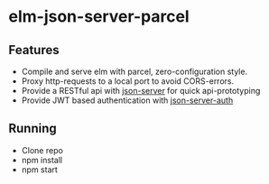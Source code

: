 # elm-json-server-parcel

## Features
* Compile and serve elm with parcel, zero-configuration style.
* Proxy http-requests to a local port to avoid CORS-errors.
* Provide a RESTful api with [json-server](https://github.com/typicode/json-server) for quick api-prototyping
* Provide JWT based authentication with [json-server-auth](https://github.com/jeremyben/json-server-auth)


## Running
* Clone repo
* npm install
* npm start
